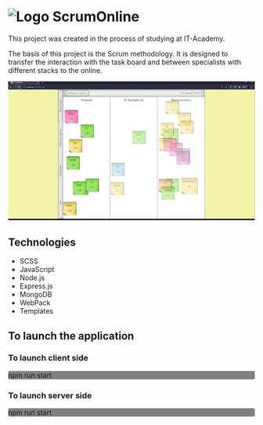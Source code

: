 # <img src="client/img/favicon.ico" alt="Logo"> ScrumOnline
<p>This project was created in the process of studying at IT-Academy.</p>
<p>The basis of this project is the Scrum methodology.
It is designed to transfer the interaction with the task board and between specialists with different stacks to the online.</p>

<img src="demo/demo.gif" alt="Demo">

<h2>Technologies</h2>

<ul>
  <li>SCSS</li>
  <li>JavaScript</li>
  <li>Node.js</li>
  <li>Express.js</li>
  <li>MongoDB</li>
  <li>WebPack</li>
  <li>Templates</li>
</ul>

<h2>To launch the application</h2>

<h3>To launch client side</h3>

<p style="border-radius: 3px; background: gray">npm run start</p>

<h3>To launch server side</h3>

<p style="border-radius: 3px; background: gray">npm run start</p>
